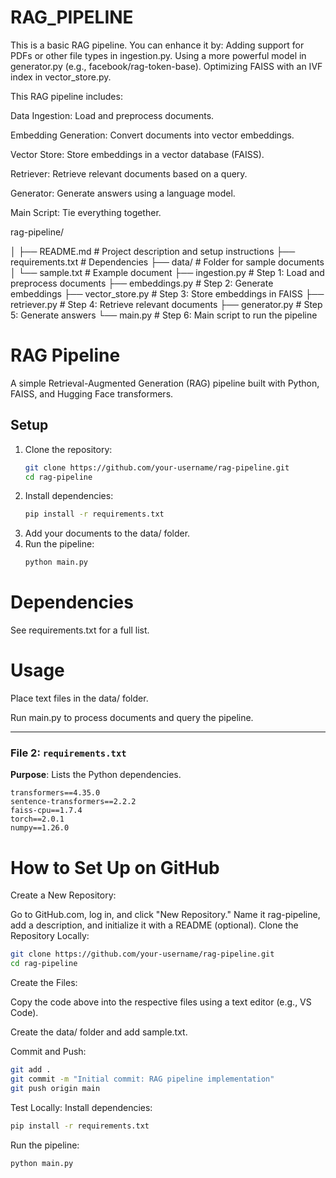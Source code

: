# RAG_PIPELINE
This is a basic RAG pipeline. You can enhance it by: Adding support for PDFs or other file types in ingestion.py. Using a more powerful model in generator.py (e.g., facebook/rag-token-base). Optimizing FAISS with an IVF index in vector_store.py.

This RAG pipeline includes:

Data Ingestion: Load and preprocess documents.

Embedding Generation: Convert documents into vector embeddings.

Vector Store: Store embeddings in a vector database (FAISS).

Retriever: Retrieve relevant documents based on a query.

Generator: Generate answers using a language model.

Main Script: Tie everything together.


rag-pipeline/

│
├── README.md              # Project description and setup instructions
├── requirements.txt       # Dependencies
├── data/                  # Folder for sample documents
│   └── sample.txt         # Example document
├── ingestion.py           # Step 1: Load and preprocess documents
├── embeddings.py          # Step 2: Generate embeddings
├── vector_store.py        # Step 3: Store embeddings in FAISS
├── retriever.py           # Step 4: Retrieve relevant documents
├── generator.py           # Step 5: Generate answers
└── main.py                # Step 6: Main script to run the pipeline


# RAG Pipeline

A simple Retrieval-Augmented Generation (RAG) pipeline built with Python, FAISS, and Hugging Face transformers.

## Setup

1. Clone the repository:
   ```bash
   git clone https://github.com/your-username/rag-pipeline.git
   cd rag-pipeline
   ```
2. Install dependencies:
   ```bash
   pip install -r requirements.txt
   ```
3. Add your documents to the data/ folder.
4. Run the pipeline:
   ```bash
   python main.py
   ```
# Dependencies

See requirements.txt for a full list.

# Usage

Place text files in the data/ folder.

Run main.py to process documents and query the pipeline.


---

### File 2: `requirements.txt`
**Purpose**: Lists the Python dependencies.

```text
transformers==4.35.0
sentence-transformers==2.2.2
faiss-cpu==1.7.4
torch==2.0.1
numpy==1.26.0
```


# How to Set Up on GitHub

Create a New Repository:

Go to GitHub.com, log in, and click "New Repository."
Name it rag-pipeline, add a description, and initialize it with a README (optional).
Clone the Repository Locally:

```bash
git clone https://github.com/your-username/rag-pipeline.git
cd rag-pipeline
```
Create the Files:

Copy the code above into the respective files using a text editor (e.g., VS Code).

Create the data/ folder and add sample.txt.

Commit and Push:
```bash
git add .
git commit -m "Initial commit: RAG pipeline implementation"
git push origin main
```
Test Locally:
Install dependencies: 
```bash
pip install -r requirements.txt
```
Run the pipeline: 
```bash
python main.py
```
